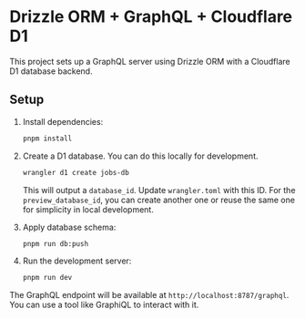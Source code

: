 # Drizzle ORM + GraphQL + Cloudflare D1

This project sets up a GraphQL server using Drizzle ORM with a Cloudflare D1 database backend.

## Setup

1.  Install dependencies:

    ```bash
    pnpm install
    ```

2.  Create a D1 database. You can do this locally for development.

    ```bash
    wrangler d1 create jobs-db
    ```

    This will output a `database_id`. Update `wrangler.toml` with this ID. For the `preview_database_id`, you can create another one or reuse the same one for simplicity in local development.

3.  Apply database schema:

    ```bash
    pnpm run db:push
    ```

4.  Run the development server:
    ```bash
    pnpm run dev
    ```

The GraphQL endpoint will be available at `http://localhost:8787/graphql`. You can use a tool like GraphiQL to interact with it.
